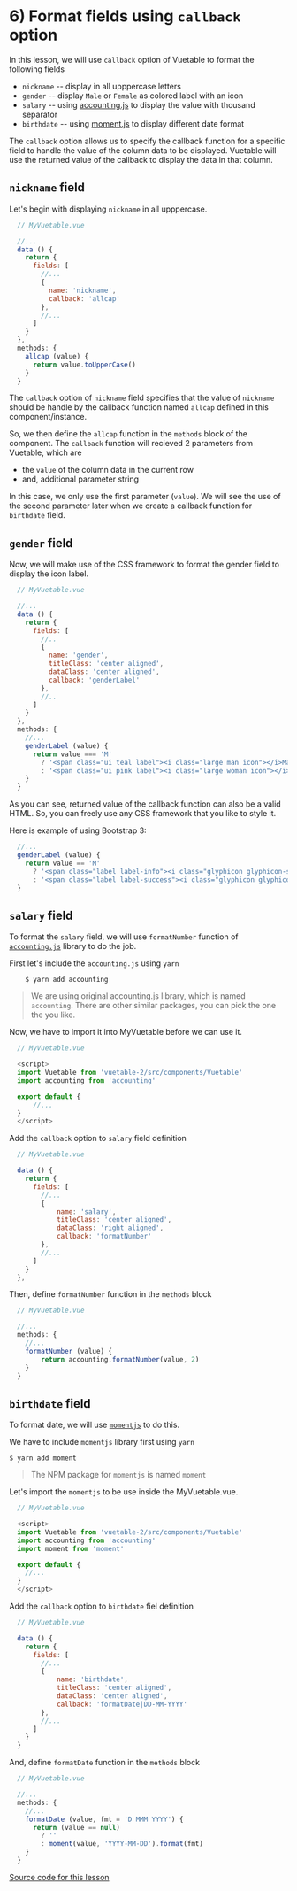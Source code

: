 # 6) Format fields using `callback` option

In this lesson, we will use `callback` option of Vuetable to format the following fields

* `nickname` -- display in all upppercase letters
* `gender` -- display `Male` or `Female` as colored label with an icon
* `salary` -- using [accounting.js](http://openexchangerates.github.io/accounting.js) to display the value with thousand separator
* `birthdate` -- using [moment.js](https://momentjs.com/) to display different date format

The `callback` option allows us to specify the callback function for a specific field to handle the value of the column data to be displayed. Vuetable will use the returned value of the callback to display the data in that column.

## `nickname` field
Let's begin with displaying `nickname` in all upppercase.

```javascript
  // MyVuetable.vue

  //...
  data () {
    return {
      fields: [
        //...
        {
          name: 'nickname',
          callback: 'allcap'
        },
        //...
      ]
    }
  },
  methods: {
    allcap (value) {
      return value.toUpperCase()
    }
  }
```

The `callback` option of `nickname` field specifies that the value of `nickname` should be handle by the callback function named `allcap` defined in this component/instance.

So, we then define the `allcap` function in the `methods` block of the component. The `callback` function will recieved 2 parameters from Vuetable, which are

* the `value` of the column data in the current row
* and, additional parameter string

In this case, we only use the first parameter (`value`). We will see the use of the second parameter later when we create a callback function for `birthdate` field.

## `gender` field
Now, we will make use of the CSS framework to format the gender field to display the icon label.

```javascript
  // MyVuetable.vue

  //...
  data () {
    return {
      fields: [
        //..
        {
          name: 'gender',
          titleClass: 'center aligned',
          dataClass: 'center aligned',
          callback: 'genderLabel'
        },
        //..
      ]
    }
  },
  methods: {
    //...
    genderLabel (value) {
      return value === 'M'
        ? '<span class="ui teal label"><i class="large man icon"></i>Male</span>'
        : '<span class="ui pink label"><i class="large woman icon"></i>Female</span>'
    }
  }
```

As you can see, returned value of the callback function can also be a valid HTML. So, you can freely use any CSS framework that you like to style it.

Here is example of using Bootstrap 3:

```javascript
  //...
  genderLabel (value) {
    return value == 'M'
      ? '<span class="label label-info"><i class="glyphicon glyphicon-star"></i> Male</span>'
      : '<span class="label label-success"><i class="glyphicon glyphicon-heart"></i> Female</span>'
  }
```

## `salary` field
To format the `salary` field, we will use `formatNumber` function of [`accounting.js`](http://openexchangerates.github.io/accounting.js/) library to do the job.

First let's include the `accounting.js` using `yarn`
```shell
    $ yarn add accounting
```

> We are using original accounting.js library, which is named `accounting`. There are other similar packages, you can pick the one the you like.


Now, we have to import it into MyVuetable before we can use it.
```javascript
  // MyVuetable.vue

  <script>
  import Vuetable from 'vuetable-2/src/components/Vuetable'
  import accounting from 'accounting'

  export default {
      //...
  }
  </script>
```

Add the `callback` option to `salary` field definition
```javascript
  // MyVuetable.vue

  data () {
    return {
      fields: [
        //...
        {
            name: 'salary',
            titleClass: 'center aligned',
            dataClass: 'right aligned',
            callback: 'formatNumber'
        },
        //...
      ]
    }
  },
```

Then, define `formatNumber` function in the `methods` block
```javascript
  // MyVuetable.vue

  //...
  methods: {
    //...
    formatNumber (value) {
        return accounting.formatNumber(value, 2)
    }
  }
```

## `birthdate` field
To format date, we will use [`momentjs`](https://momentjs.com/) to do this.

We have to include `momentjs` library first using `yarn`
```shell
$ yarn add moment
```
> The NPM package for `momentjs` is named `moment`

Let's import the `momentjs` to be use inside the MyVuetable.vue.
```javascript
  // MyVuetable.vue

  <script>
  import Vuetable from 'vuetable-2/src/components/Vuetable'
  import accounting from 'accounting'
  import moment from 'moment'

  export default {
    //...
  }
  </script>
```

Add the `callback` option to `birthdate` fiel definition
```javascript
  // MyVuetable.vue

  data () {
    return {
      fields: [
        //...
        {
            name: 'birthdate',
            titleClass: 'center aligned',
            dataClass: 'center aligned',
            callback: 'formatDate|DD-MM-YYYY'
        },
        //...
      ]
    }
  }
```

And, define `formatDate` function in the `methods` block
```javascript
  // MyVuetable.vue

  //...
  methods: {
    //...
    formatDate (value, fmt = 'D MMM YYYY') {
      return (value == null)
        ? ''
        : moment(value, 'YYYY-MM-DD').format(fmt)
    }
  }
```

[Source code for this lesson](https://github.com/ratiw/vuetable-2-tutorial/tree/lesson-6)
